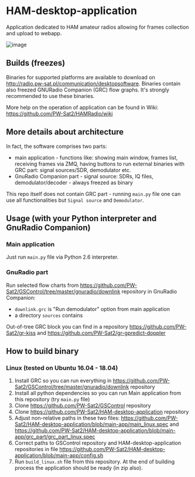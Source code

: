 # HAM-desktop-application
Application dedicated to HAM amateur radios allowing for frames collection and upload to webapp.

![image](https://user-images.githubusercontent.com/6267528/44672229-1e62b800-aa28-11e8-8ff3-fef2fa952f2f.png)


## Builds (freezes)
Binaries for supported platforms are available to download on http://radio.pw-sat.pl/communication/desktopsoftware. Binaries contain also freezed GNURadio Companion (GRC) flow graphs. It's strongly recommended to use these binaries.

More help on the operation of application can be found in Wiki: https://github.com/PW-Sat2/HAMRadio/wiki

## More details about architecture

In fact, the software comprises two parts:
  * main application - functions like: showing main window, frames list, receiving frames via ZMQ, having buttons to run external binaries with GRC part: signal sources/SDR, demodulator etc.
  * GnuRadio Companion part - signal source: SDRs, IQ files, demodulator/decoder - always freezed as binary
  
  This repo itself does not contain GRC part - running `main.py` file one can use all functionalities but `Signal source` and `Demodulator`.


## Usage (with your Python interpreter and GnuRadio Companion)

### Main application
Just run `main.py` file via Python 2.6 interpreter.

### GnuRadio part

Run selected flow charts from https://github.com/PW-Sat2/GSControl/tree/master/gnuradio/downlink repository in GnuRadio Companion:
- `downlink.grc` is "Run demodulator" option from main application
- a directory `sources` contains 

Out-of-tree GRC block you can find in a repository https://github.com/PW-Sat2/gr-kiss and https://github.com/PW-Sat2/gr-gpredict-doppler


## How to build binary

### Linux (tested on Ubuntu 16.04 - 18.04)
1. Install GRC so you can run everything in https://github.com/PW-Sat2/GSControl/tree/master/gnuradio/downlink repository
2. Install all python dependencies so you can run Main application from this repository (try `main.py` file)
3. Clone https://github.com/PW-Sat2/GSControl repository
4. Clone https://github.com/PW-Sat2/HAM-desktop-application repository
5. Adjust non-relative paths in these two files: https://github.com/PW-Sat2/HAM-desktop-application/blob/main-app/main_linux.spec and https://github.com/PW-Sat2/HAM-desktop-application/blob/main-app/grc_part/grc_part_linux.spec
6. Correct paths to GSControl repository and HAM-desktop-application repositories in file https://github.com/PW-Sat2/HAM-desktop-application/blob/main-app/config.sh
7. Run `build_linux.sh` file from this repository. At the end of building process the application should be ready (in zip also).
